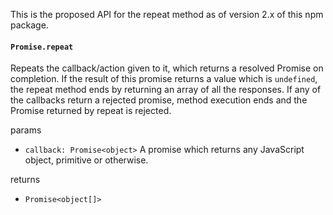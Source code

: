 This is the proposed API for the repeat method as of version 2.x of this npm package.

#### `Promise.repeat`
Repeats the callback/action given to it, which returns a resolved Promise on completion. If the result of this promise returns a value which is `undefined`, the repeat method ends by returning an array of all the responses. If any of the callbacks return a rejected promise, method execution ends and the Promise returned by repeat is rejected.

params
* `callback: Promise<object>` A promise which returns any JavaScript object, primitive or otherwise.

returns
* `Promise<object[]>`